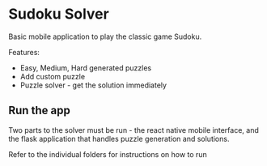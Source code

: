 


# Sudoku Solver

Basic mobile application to play the classic game Sudoku. 


Features:
* Easy, Medium, Hard generated puzzles
* Add custom puzzle
* Puzzle solver - get the solution immediately


## Run the app

Two parts to the solver must be run - the react native mobile interface, and the flask application that handles puzzle generation and solutions. 

Refer to the individual folders for instructions on how to run

